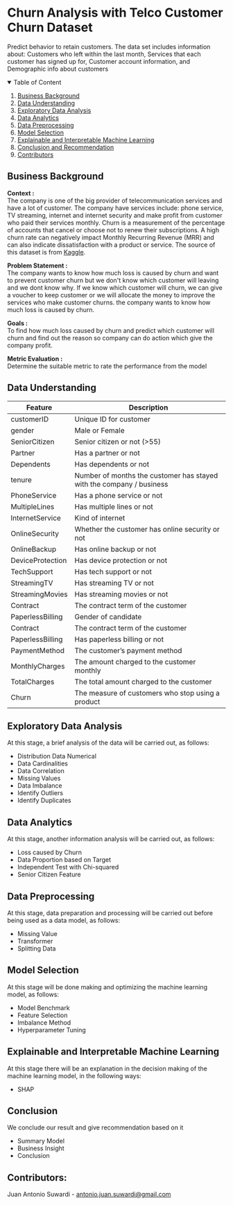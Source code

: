 # Churn Analysis with Telco Customer Churn Dataset
Predict behavior to retain customers. The data set includes information about: Customers who left within the last month, Services that each customer has signed up for, Customer account information, and Demographic info about customers

<!-- TABLE OF CONTENTS -->
<details open="open">
  <summary>Table of Content</summary>
  <ol>
    <li>
      <a href="#business-background">Business Background</a>
    </li>
    <li>
      <a href="#data-understanding">Data Understanding</a>
    </li>
    <li>
      <a href="#exploratory-data-analysis">Exploratory Data Analysis</a>
    </li>
    <li><a href="#data-analytics">Data Analytics</a></li>
    <li><a href="#data-preprocessing">Data Preprocessing</a></li>
    <li><a href="#model-selection">Model Selection</a></li>
    <li><a href="#explainable-and-interpretable-machine-learning">Explainable and Interpretable Machine Learning</a></li>
    <li><a href="#conclusion-and-recommendation">Conclusion and Recommendation</a></li>
    <li><a href="#contributors">Contributors</a></li>
  </ol>
</details>

## Business Background
**Context :**  
The company is one of the big provider of telecommunication services and have a lot of customer. The company have services include: phone service, TV streaming, internet and internet security and make profit from customer who paid their services monthly. Churn is a measurement of the percentage of accounts that cancel or choose not to renew their subscriptions. A high churn rate can negatively impact Monthly Recurring Revenue (MRR) and can also indicate dissatisfaction with a product or service. The source of this dataset is from <a href="https://www.kaggle.com/blastchar/telco-customer-churn">Kaggle</a>.  

**Problem Statement :**  
The company wants to know how much loss is caused by churn and want to prevent customer churn but we don't know which customer will leaving and we dont know why. If we know which customer will churn, we can give a voucher to keep customer or we will allocate the money to improve the services who make customer churns. the company wants to know how much loss is caused by churn.

**Goals :**  
To find how much loss caused by churn and predict which customer will churn and find out the reason so company can do action which give the company profit.

**Metric Evaluation :**    
Determine the suitable metric to rate the performance from the model

## Data Understanding

| Feature      	| Description                                                                                                                                                                                                               	|
|--------------	|---------------------------------------------------------------------------------------------------------------------------------------------------------------------------------------------------------------------------	|
| customerID         	| Unique ID for customer                                                                                                                                                                                                           	|
| gender      	| Male or Female                                                                                                                                                                                 	|
| SeniorCitizen     	| Senior citizen or not (>55)                                                                                                                                                                               	|
| Partner          	| Has a partner or not                                                                                                                                                                                                         	|
| Dependents        	| Has dependents or not                     	|
| tenure       	| Number of months the customer has stayed with the company / business                                                                                                                                                                                         	|
| PhoneService   	|Has a phone service or not	|
| MultipleLines        	| Has multiple lines or not                                                                                                                                                                                                          	|
| InternetService         	| Kind of internet                                                                                                                                                      	|
|OnlineSecurity    	| Whether the customer has online security or not	|
|OnlineBackup         	| Has online backup or not                                                                                                                                                                                                            	|
|DeviceProtection         	| Has device protection or not                                                                                                                                                     	|
| TechSupport     	|Has tech support or not                                                                                                                                                     	|
|StreamingTV         	| Has streaming TV or not                                                                                                                                                  	|
| StreamingMovies     	|Has streaming movies or not    
| Contract       	| The contract term of the customer                                                                                                                                                                                                         	|
| PaperlessBilling 	| Gender of candidate      
| Contract       	| The contract term of the customer                                                                                                                                                                                                         	|
| PaperlessBilling 	| Has paperless billing or not
|PaymentMethod| The customer’s payment method 
| MonthlyCharges      	| The amount charged to the customer monthly                                                                                                                                                                                                         	|
| TotalCharges  	| The total amount charged to the customer
| Churn 	|  The measure of customers who stop using a product

## Exploratory Data Analysis
At this stage, a brief analysis of the data will be carried out, as follows:
* Distribution Data Numerical
* Data Cardinalities
* Data Correlation
* Missing Values
* Data Imbalance
* Identify Outliers
* Identify Duplicates

## Data Analytics
At this stage, another information analysis will be carried out, as follows:
* Loss caused by Churn
* Data Proportion based on Target
* Independent Test with Chi-squared
* Senior Citizen Feature

## Data Preprocessing
At this stage, data preparation and processing will be carried out before being used as a data model, as follows:
* Missing Value
* Transformer
* Splitting Data

## Model Selection
At this stage will be done making and optimizing the machine learning model, as follows:
* Model Benchmark
* Feature Selection
* Imbalance Method
* Hyperparameter Tuning

## Explainable and Interpretable Machine Learning
At this stage there will be an explanation in the decision making of the machine learning model, in the following ways:
* SHAP 

## Conclusion 
We conclude our result and give recommendation based on it
* Summary Model
* Business Insight
* Conclusion

## Contributors:
Juan Antonio Suwardi - antonio.juan.suwardi@gmail.com  
